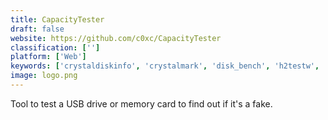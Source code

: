 ```yaml
---
title: CapacityTester
draft: false 
website: https://github.com/c0xc/CapacityTester
classification: ['']
platform: ['Web']
keywords: ['crystaldiskinfo', 'crystalmark', 'disk_bench', 'h2testw', 'hd_speed', 'hd_tune', 'hard_disk_sentinel', 'quick_disk_test', 'seatools', 'usb_flash_drive_tester', 'usb_memory_stick_tester', 'usbdeview', 'xbench', 'diglloydtools_disktester']
image: logo.png
---
```

Tool to test a USB drive or memory card to find out if it's a fake.